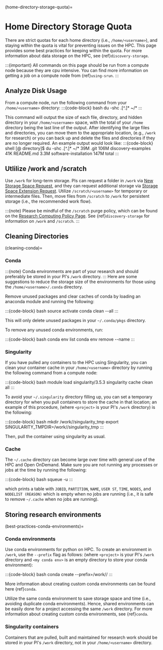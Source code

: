 (home-directory-storage-quota)=
# Home Directory Storage Quota

There are strict quotas for each home directory (i.e., `/home/<username>`), and staying within the quota is vital for preventing issues on the HPC. This page provides some best practices for keeping within the quota. For more information about data storage on the HPC, see {ref}`discovery-storage`.

:::{important}
All commands on this page should be run from a compute node because they are cpu intensive. You can find more information on getting a job on a compute node from {ref}`using-srun`.
:::

## Analyze Disk Usage
From a compute node, run the following command from your `/home/<username>` directory:
:::{code-block} bash
du -shc .[^.]* ~/*
:::

This command will output the size of each file, directory, and hidden directory in your `/home/<username>` space, with the total of your `/home` directory being the last line of the output. After identifying the large files and directories, you can move them to the appropriate location, (e.g., `/work` for research) or you can back up and delete the files and directories if they are no longer required. An example output would look like:
:::{code-block} shell
[<username>@<host> directory]$  du -shc .[^.]* ~/*
39M     .git
106M    discovery-examples
41K     README.md
3.3M    software-installation
147M    total
:::

## Utlilize /work and /scratch
Use `/work` for long-term storage. PIs can request a folder in `/work` via [New Storage Space Request], and they can request additional storage via [Storage Space Extension Request]. Utilize `/scratch/<username>` for temporary or intermediate files. Then, move files from `/scratch` to `/work` for persistent storage (i.e., the recommended work flow).

:::{note}
Please be mindful of the `/scratch` purge policy, which can be found on the [Research Computing Policy Page]. See {ref}`discovery-storage` for information on `/work` and `/scratch`.
:::

## Cleaning Directories
(cleaning-conda)=
### Conda

:::{note}
Conda environments are part of your research and should preferably be stored in your PI's `/work` directory.
:::
Here are some suggestions to reduce the storage size of the environments for those using the `/home/<username>/.conda` directory.

Remove unused packages and clear caches of conda by loading an anaconda module and running the following:

:::{code-block} bash
source activate <your environment>
conda clean --all
:::

This will only delete unused packages in your `~/.conda/pkgs` directory.

To remove any unused conda environments, run:

:::{code-block} bash
conda env list
conda env remove --name <your environment>
:::

### Singularity

If you have pulled any containers to the HPC using Singularity, you can clean your container cache in your `/home/<username>` directory by running the following command from a compute node:

:::{code-block} bash
module load singularity/3.5.3
singularity cache clean all
:::

To avoid your `~/.singularity` directory filling up, you can set a temporary directory for when you pull containers to store the cache in that location; an example of this procedure, (where `<project>` is your PI's `/work` directory) is the following:

:::{code-block} bash
mkdir /work/<project>/singularity_tmp
export SINGULARITY_TMPDIR=/work/<project>/singularity_tmp
:::

Then, pull the container using singularity as usual.

### Cache

The `~/.cache` directory can become large over time with general use of the HPC and Open OnDemand. Make sure you are not running any processes or jobs at the time by running the following:

:::{code-block} bash
squeue -u <username>
:::

which prints a table with `JOBID`, `PARTITION`, `NAME`, `USER ST`, `TIME`, `NODES`, and `NODELIST (REASON)` which is empty when no jobs are running (i.e., it is safe to remove `~/.cache` when no jobs are running).

## Storing research environments

(best-practices-conda-environments)=
### Conda environments

Use conda environments for python on HPC. To create an environment in `/work`, use the `--prefix` flag as follows: (where `<project>` is your PI's `/work` directory and `<my conda env>` is an empty directory to store your conda environment):

:::{code-block} bash
conda create --prefix=/work/<project>/<my conda env>
:::

More information about creating custom conda environments can be found here {ref}`conda`.

Utilize the same conda environment to save storage space and time (i.e., avoiding duplicate conda environments). Hence, shared environments can be easily done for a project accessing the same `/work` directory. For more information about creating custom conda environments, see {ref}`conda`.

### Singularity containers

Containers that are pulled, built and maintained for research work should be stored in your PI's `/work` directory, not in your `/home/<username>` directory.

[New Storage Space Request]: https://bit.ly/NURC-NewStorage
[Research Computing Policy Page]: https://rc.northeastern.edu/policy/
[Storage Space Extension Request]: https://bit.ly/NURC-StorageExtension
